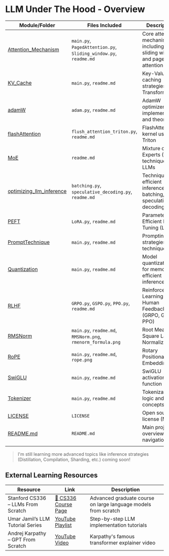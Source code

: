 # LLM Under The Hood - Overview

| Module/Folder         | Files Included                                                                 | Description                                                  |
|-----------------------|----------------------------------------------------------------------------------|--------------------------------------------------------------|
| [Attention_Mechanism](https://github.com/Sagor0078/llm-under-the-hood/tree/main/Attention_Mechanism) | `main.py`, `PagedAttention.py`, `Sliding_window.py`, `readme.md` | Core attention mechanisms including sliding window and paged attention |
| [KV_Cache](https://github.com/Sagor0078/llm-under-the-hood/tree/main/KV_Cache)                         | `main.py`, `readme.md`                                      | Key-Value caching strategies in Transformers                |
| [adamW](https://github.com/Sagor0078/llm-under-the-hood/tree/main/adamW)                               | `adam.py`, `readme.md`                                      | AdamW optimizer implementation and theory                   |
| [flashAttention](https://github.com/Sagor0078/llm-under-the-hood/tree/main/flashAttention)             | `flush_attention_triton.py`, `readme.md`                    | FlashAttention kernel using Triton                         |
| [MoE](https://github.com/Sagor0078/llm-under-the-hood/tree/main/MoE)                                   | `readme.md`                                                 | Mixture of Experts (MoE) techniques in LLMs                |
| [optimizing_llm_inference](https://github.com/Sagor0078/llm-under-the-hood/tree/main/optimizing_llm_inference) | `batching.py`, `speculative_decoding.py`, `readme.md`        | Techniques for efficient inference (e.g., batching, speculative decoding) |
| [PEFT](https://github.com/Sagor0078/llm-under-the-hood/tree/main/PEFT)                                 | `LoRA.py`, `readme.md`                                       | Parameter-Efficient Fine-Tuning (LoRA)                      |
| [PromptTechnique](https://github.com/Sagor0078/llm-under-the-hood/tree/main/PromptTechnique)           | `main.py`, `readme.md`                                      | Prompting strategies and techniques                        |
| [Quantization](https://github.com/Sagor0078/llm-under-the-hood/tree/main/Quantization)                 | `main.py`, `readme.md`                                      | Model quantization for memory-efficient inference           |
| [RLHF](https://github.com/Sagor0078/llm-under-the-hood/tree/main/RLHF)                                 | `GRPO.py`, `GSPO.py`, `PPO.py`, `readme.md`                 | Reinforcement Learning from Human Feedback (GRPO, GSPO, PPO) |
| [RMSNorm](https://github.com/Sagor0078/llm-under-the-hood/tree/main/RMSNorm)                           | `main.py`, `readme.md`, `RMSNorm.png`, `rmenorm_formula.png`| Root Mean Square Layer Normalization                        |
| [RoPE](https://github.com/Sagor0078/llm-under-the-hood/tree/main/RoPE)                                 | `main.py`, `readme.md`, `rope.png`                          | Rotary Positional Embeddings                               |
| [SwiGLU](https://github.com/Sagor0078/llm-under-the-hood/tree/main/SwiGLU)                             | `main.py`, `readme.md`                                      | SwiGLU activation function                                 |
| [Tokenizer](https://github.com/Sagor0078/llm-under-the-hood/tree/main/Tokenizer)                       | `main.py`, `readme.md`                                      | Tokenization logic and concepts                            |
| [LICENSE](https://github.com/Sagor0078/llm-under-the-hood/blob/main/LICENSE)                           | `LICENSE`                                                    | Open source license (MIT)                                  |
| [README.md](https://github.com/Sagor0078/llm-under-the-hood/blob/main/README.md)                       | `README.md`                                                  | Main project overview and navigation                       |
               |

> I'm still learning more advanced topics like inference strategies (Distillation, Compilation, Sharding, etc.) coming soon!

## External Learning Resources

| Resource | Link | Description |
|---------|------|-------------|
| Stanford CS336 – LLMs From Scratch | [🔗 CS336 Course Page](https://web.stanford.edu/class/cs336/) | Advanced graduate course on large language models from scratch |
| Umar Jamil’s LLM Tutorial Series | [YouTube Playlist](https://www.youtube.com/@umarjamilai/featured) | Step-by-step LLM implementation tutorials |
| Andrej Karpathy – GPT From Scratch | [YouTube Video](https://www.youtube.com/watch?v=kCc8FmEb1nY) | Karpathy's famous transformer explainer video |

